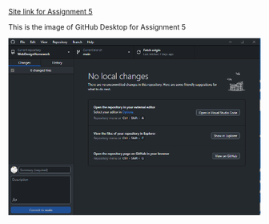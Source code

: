 [Site link for Assignment 5](https://patrickreiman.github.io/WebDesignHomework/Assignment%205/index.html)

This is the image of GitHub Desktop for Assignment 5

![Alt text](./img/screenshot.PNG)